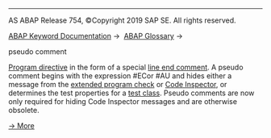  

* * *

AS ABAP Release 754, ©Copyright 2019 SAP SE. All rights reserved.

[ABAP Keyword Documentation](javascript:call_link\('abenabap.htm'\)) →  [ABAP Glossary](javascript:call_link\('abenabap_glossary.htm'\)) → 

pseudo comment

[Program directive](javascript:call_link\('abenprogram_directive_glosry.htm'\) "Glossary Entry") in the form of a special [line end comment](javascript:call_link\('abenendline_comment_glosry.htm'\) "Glossary Entry"). A pseudo comment begins with the expression #ECor #AU and hides either a message from the [extended program check](javascript:call_link\('abenextended_program_check_glosry.htm'\) "Glossary Entry") or [](javascript:call_link\('abencode_inspector_glosry.htm'\) "Glossary Entry")[Code Inspector](javascript:call_link\('abencode_inspector_glosry.htm'\) "Glossary Entry"), or determines the test properties for a [test class](javascript:call_link\('abentest_class_glosry.htm'\) "Glossary Entry"). Pseudo comments are now only required for hiding Code Inspector messages and are otherwise obsolete.

[→ More](javascript:call_link\('abenpseudo_comment.htm'\))